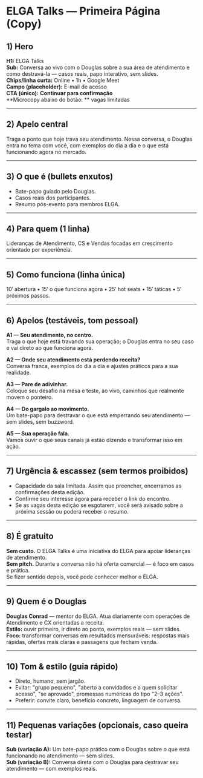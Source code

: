 # ELGA Talks — Primeira Página (Copy)

## 1) Hero

**H1:** ELGA Talks\
**Sub:** Conversa ao vivo com o Douglas sobre a sua área de atendimento e como destravá-la — casos reais, papo interativo, sem slides.\
**Chips/linha curta:** Online • 1h • Google Meet\
**Campo (placeholder):** E-mail de acesso\
**CTA (único):** **Continuar para confirmação**\
\*\*Microcopy abaixo do botão: \*\* vagas limitadas

---

## 2) Apelo central

Traga o ponto que hoje trava seu atendimento. Nessa conversa, o Douglas entra no tema com você, com exemplos do dia a dia e o que está funcionando agora no mercado.

---

## 3) O que é (bullets enxutos)

- Bate-papo guiado pelo Douglas.
- Casos reais dos participantes.
- Resumo pós-evento para membros ELGA.

---

## 4) Para quem (1 linha)

Lideranças de Atendimento, CS e Vendas focadas em crescimento orientado por experiência.

---

## 5) Como funciona (linha única)

10′ abertura • 15′ o que funciona agora • 25′ hot seats • 15′ táticas • 5′ próximos passos.

---

## 6) Apelos (testáveis, tom pessoal)
**A1 — Seu atendimento, no centro.**  
Traga o que hoje está travando sua operação; o Douglas entra no seu caso e vai direto ao que funciona agora.

**A2 — Onde seu atendimento está perdendo receita?**  
Conversa franca, exemplos do dia a dia e ajustes práticos para a sua realidade.

**A3 — Pare de adivinhar.**  
Coloque seu desafio na mesa e teste, ao vivo, caminhos que realmente movem o ponteiro.

**A4 — Do gargalo ao movimento.**  
Um bate-papo para destravar o que está emperrando seu atendimento — sem slides, sem buzzword.

**A5 — Sua operação fala.**  
Vamos ouvir o que seus canais já estão dizendo e transformar isso em ação.

---

## 7) Urgência & escassez (sem termos proibidos)
- Capacidade da sala limitada. Assim que preencher, encerramos as confirmações desta edição.  
- Confirme seu interesse agora para receber o link do encontro.  
- Se as vagas desta edição se esgotarem, você será avisado sobre a próxima sessão ou poderá receber o resumo.

---

## 8) É gratuito
**Sem custo.** O ELGA Talks é uma iniciativa do ELGA para apoiar lideranças de atendimento.  
**Sem pitch.** Durante a conversa não há oferta comercial — é foco em casos e prática.  
Se fizer sentido depois, você pode conhecer melhor o ELGA.

---

## 9) Quem é o Douglas
**Douglas Conrad** — mentor do ELGA. Atua diariamente com operações de Atendimento e CX orientadas a receita.  
**Estilo:** ouvir primeiro, ir direto ao ponto, exemplos reais — sem slides.  
**Foco:** transformar conversas em resultados mensuráveis: respostas mais rápidas, ofertas mais claras e passagens que fecham venda.

---

## 10) Tom & estilo (guia rápido)

- Direto, humano, sem jargão.
- Evitar: "grupo pequeno", "aberto a convidados e a quem solicitar acesso", "se aprovado", promessas numéricas do tipo "2–3 ações".
- Preferir: convite claro, benefício concreto, linguagem de conversa.

---

## 11) Pequenas variações (opcionais, caso queira testar)

**Sub (variação A):** Um bate-papo prático com o Douglas sobre o que está funcionando no atendimento — sem slides.\
**Sub (variação B):** Conversa direta com o Douglas para destravar seu atendimento — com exemplos reais.


